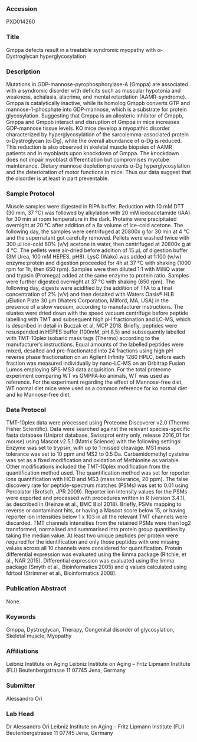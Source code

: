 ### Accession
PXD014260

### Title
Gmppa defects result in a treatable syndromic myopathy with α-Dystroglycan hyperglycosylation

### Description
Mutations in GDP-mannose-pyrophosphorylase-A (Gmppa) are associated with a syndromic disorder with deficits such as muscular hypotonia and weakness, achalasia, alacrima, and mental retardation (AAMR-syndrome). Gmppa is catalytically inactive, while its homolog Gmppb converts GTP and mannose-1-phosphate into GDP-mannose, which is a substrate for protein glycosylation. Suggesting that Gmppa is an allosteric inhibitor of Gmppb, Gmppa and Gmppb interact and disruption of Gmppa in mice increases GDP-mannose tissue levels. KO mice develop a myopathic disorder characterized by hyperglycosylation of the sarcolemma-associated protein α-Dystroglycan (α-Dg), while the overall abundance of α-Dg is reduced. This reduction is also observed in skeletal muscle biopsies of AAMR patients and in myoblasts upon knockdown of Gmppa. The knockdown does not impair myoblast differentiation but compromises myotube maintenance. Dietary mannose depletion prevents α-Dg hyperglycosylation and the deterioration of motor functions in mice. Thus our data suggest that the disorder is at least in part preventable.

### Sample Protocol
Muscle samples were digested in RIPA buffer. Reduction with 10 mM DTT (30 min, 37 °C) was followed by alkylation with 20 mM iodoacetamide (IAA) for 30 min at room temperature in the dark. Proteins were precipitated overnight at 20 °C after addition of a 8x volume of ice-cold acetone. The following day, the samples were centrifuged at 20800x g for 30 min at 4 °C and the supernatant got carefully removed.  Pellets were washed twice with 300 μl ice-cold 80% (v/v) acetone in water, then centrifuged at 20800x g at 4 °C. The pellets were air-dried before addition of 15 µL of digestion buffer (3M Urea, 100 mM HEPES, pH8). LysC (Wako) was added at 1:100 (w/w) enzyme:protein and digestion proceeded for 4h at 37 °C with shaking (1000 rpm for 1h, then 650 rpm). Samples were then diluted 1:1 with MilliQ water and trypsin (Promega) added at the same enzyme to protein ratio. Samples were further digested overnight at 37 °C with shaking (650 rpm). The following day, digests were acidified by the addition of TFA to a final concentration of 2% (v/v) and then desalted with Waters Oasis® HLB µElution Plate 30 µm (Waters Corporation, Milford, MA, USA) in the presence of a slow vacuum, according to manufacturer instructions. The eluates were dried down with the speed vacuum centrifuge before peptide labelling with TMT and subsequent high pH fractionation and LC-MS, which is described in detail in Buczak et al, MCP 2018.  Briefly, peptides were resuspended in HEPES buffer (100mM, pH 8,5) and subsequently labelled with TMT-10plex isobaric mass tags (Thermo) according to the manufacturer’s instructions.  Equal amounts of the labelled peptides were mixed, desalted and pre-fractionated into 24 fractions using high pH reverse phase fractionation on an Agilent Infinity 1260 HPLC, before each fraction was measured individually by nano-LC-MS on an Orbitrap Fusion Lumos employing SPS-MS3 data acquisition. For the total proteome experiment comparing WT vs GMPPA-ko animals, WT was used as reference. For the experiment regarding the effect of Mannose-free diet, WT normal diet mice were used as a common reference for ko normal diet and ko Mannose-free diet.

### Data Protocol
TMT-10plex data were processed using Proteome Discoverer v2.0 (Thermo Fisher Scientific). Data were searched against the relevant species-specific fasta database (Uniprot database, Swissprot entry only, release 2016_01 for mouse) using Mascot v2.5.1 (Matrix Science) with the following settings:  Enzyme was set to trypsin, with up to 1 missed cleavage. MS1 mass tolerance was set to 10 ppm and MS2 to 0.5 Da. Carbamidomethyl cysteine was set as a fixed modification and oxidation of Methionine as variable.  Other modifications included the TMT-10plex modification from the quantification method used.  The quantification method was set for reporter ions quantification with HCD and MS3 (mass tolerance, 20 ppm). The false discovery rate for peptide-spectrum matches (PSMs) was set to 0.01 using Percolator (Brotsch, JPR 2009).  Reporter ion intensity values for the PSMs were exported and processed with procedures written in R (version 3.4.1), as described in (Heinze et al., BMC Biol 2018). Briefly, PSMs mapping to reverse or contaminant hits, or having a Mascot score below 15, or having reporter ion intensities below 1 x 103 in all the relevant TMT channels were discarded. TMT channels intensities from the retained PSMs were then log2 transformed, normalised and summarised into protein group quantities by taking the median value. At least two unique peptides per protein were required for the identification and only those peptides with one missing values across all 10 channels were considered for quantification. Protein differential expression was evaluated using the limma package (Ritchie, et al., NAR 2015). Differential expression was evaluated using the limma package (Smyth et al., Bioinformatics 2005) and q values calculated using fdrtool (Strimmer et al., Bioinformatics 2008).

### Publication Abstract
None

### Keywords
Gmppa, Dystroglycan, Therapy, Congenital disorder of glycosylation, Skeletal muscle, Myopathy

### Affiliations
Leibniz Institute on Aging
Leibniz Institute on Aging  – Fritz Lipmann Institute (FLI) Beutenbergstrasse 11 07745 Jena, Germany

### Submitter
Alessandro Ori

### Lab Head
Dr Alessandro Ori
Leibniz Institute on Aging  – Fritz Lipmann Institute (FLI) Beutenbergstrasse 11 07745 Jena, Germany


